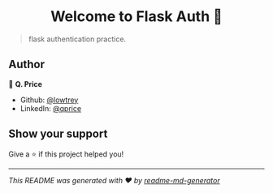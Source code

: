 <h1 align="center">Welcome to Flask Auth 👋</h1>
<p>
</p>

> flask authentication practice.

## Author

👤 **Q. Price**

* Github: [@lowtrey](https://github.com/lowtrey)
* LinkedIn: [@qprice](https://linkedin.com/in/qprice)

## Show your support

Give a ⭐️ if this project helped you!

***
_This README was generated with ❤️ by [readme-md-generator](https://github.com/kefranabg/readme-md-generator)_